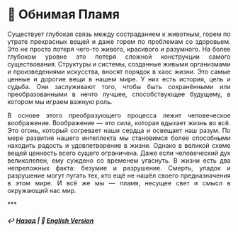 # 🌟 Обнимая Пламя

<p align="justify">Существует глубокая связь между состраданием к животным, горем по утрате прекрасных вещей и даже горем по проблемам со здоровьем. Это не просто потеря чего-то живого, красивого и разумного. На более глубоком уровне это потеря сложной конструкции самого существования. Структуры и системы, созданные живыми организмами и произведениями искусства, вносят порядок в хаос жизни. Это самые ценные и дорогие вещи в нашем мире. У них есть история, цель и судьба. Они заслуживают того, чтобы быть сохранёнными или преобразованными в нечто лучшее, способствующее будущему, в котором мы играем важную роль.</p>

<p align="justify">В основе этого преобразующего процесса лежит человеческое воображение. Воображение — это сила, которая вдыхает жизнь во всё. Это огонь, который согревает наши сердца и освещает наш разум. По мере развития нашего интеллекта мы становимся более способными находить радость и удовлетворение в жизни. Однако в великой схеме вещей ценность всего сущего ограничена. Даже если человеческий дух великолепен, ему суждено со временем угаснуть. В жизни есть два непреложных факта: безумие и разрушение. Смерть, упадок и разрушение могут пугать тех, кто ещё не нашёл своего предназначения в этом мире. И всё же мы — пламя, несущее свет и смысл в окружающий нас мир.</p>
***

##### ↩️ [Назад](https://rozephyros.github.io/index-2.html) | 🗽 [English Version](english.md)
